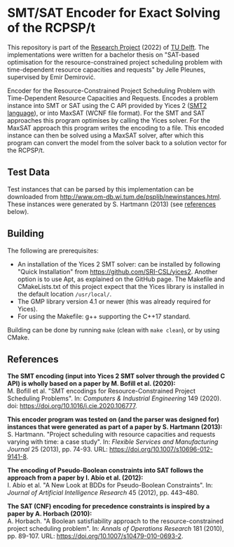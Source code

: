 # SMT/SAT Encoder for Exact Solving of the RCPSP/t
This repository is part of the [Research Project](https://github.com/TU-Delft-CSE/Research-Project) (2022) of [TU Delft](https://https//github.com/TU-Delft-CSE).
The implementations were written for a bachelor thesis on "SAT-based optimisation for the resource-constrained project scheduling problem with time-dependent resource capacities and requests" by Jelle Pleunes, supervised by Emir Demirović.

Encoder for the Resource-Constrained Project Scheduling Problem with Time-Dependent Resource Capacities and Requests.
Encodes a problem instance into SMT or SAT using the C API provided by Yices 2 ([SMT2 language](http://smtlib.cs.uiowa.edu/language.shtml)), or into MaxSAT (WCNF file format).
For the SMT and SAT approaches this program optimises by calling the Yices solver.
For the MaxSAT approach this program writes the encoding to a file.
This encoded instance can then be solved using a MaxSAT solver, after which this program can convert the model from the solver back to a solution vector for the RCPSP/t.

## Test Data
Test instances that can be parsed by this implementation can be downloaded from http://www.om-db.wi.tum.de/psplib/newinstances.html.
These instances were generated by S. Hartmann (2013) (see [references](#References) below).

## Building
The following are prerequisites:
- An installation of the Yices 2 SMT solver: can be installed by following "Quick Installation" from https://github.com/SRI-CSL/yices2. 
Another option is to use Apt, as explained on the GitHub page.
The Makefile and CMakeLists.txt of this project expect that the Yices library is installed in the default location `/usr/local/`.
- The GMP library version 4.1 or newer (this was already required for Yices).
- For using the Makefile: g++ supporting the C++17 standard.

Building can be done by running `make` (clean with `make clean`), or by using CMake.

## References
**The SMT encoding (input into Yices 2 SMT solver through the provided C API) is wholly based on a paper by M. Bofill et al. (2020):<br />**
M. Bofill et al. "SMT encodings for Resource-Constrained Project Scheduling Problems". In:
_Computers & Industrial Engineering_ 149 (2020). doi: https://doi.org/10.1016/j.cie.2020.106777.

**This encoder program was tested on (and the parser was designed for) instances that were generated as part of a paper by S. Hartmann (2013):<br />**
S. Hartmann. "Project scheduling with resource capacities and requests varying with time: a case study". In: 
_Flexible Services and Manufacturing Journal_ 25 (2013), pp. 74-93. URL: https://doi.org/10.1007/s10696-012-9141-8.

**The encoding of Pseudo-Boolean constraints into SAT follows the approach from a paper by I. Abío et al. (2012):<br />**
I. Abío et al. "A New Look at BDDs for Pseudo-Boolean Constraints". In: 
_Journal of Artificial Intelligence Research_ 45 (2012), pp. 443–480.

**The SAT (CNF) encoding for precedence constraints is inspired by a paper by A. Horbach (2010):<br />**
A. Horbach. "A Boolean satisfiability approach to the resource-constrained project scheduling problem". In:
_Annals of Operations Research_ 181 (2010), pp. 89-107. URL: https://doi.org/10.1007/s10479-010-0693-2.
